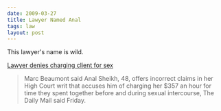 ```yaml
---
date: 2009-03-27
title: Lawyer Named Anal
tags: law
layout: post
---
```


This lawyer's name is wild.

[Lawyer denies charging client for sex](https://www.upi.com/Odd_News/2009/03/27/Lawyer-denies-charging-client-for-sex/28861238178471/)

> Marc Beaumont said Anal Sheikh, 48, offers incorrect claims in her High Court writ that accuses him of charging her $357 an hour for time they spent together before and during sexual intercourse, The Daily Mail said Friday.